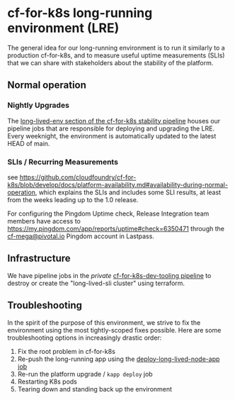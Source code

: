 # cf-for-k8s long-running environment (LRE)

The general idea for our long-running environment is to run it similarly to a production cf-for-k8s, and to measure useful uptime measurements (SLIs) that we can share with stakeholders about the stability of the platform.

## Normal operation

### Nightly Upgrades

The [long-lived-env section of the cf-for-k8s stability pipeline](https://release-integration.ci.cf-app.com/teams/main/pipelines/cf-for-k8s-stability-tests?group=long-lived-env) houses our pipeline jobs that are responsible for deploying and upgrading the LRE. Every weeknight, the environment is automatically updated to the latest HEAD of main.

### SLIs / Recurring Measurements

see https://github.com/cloudfoundry/cf-for-k8s/blob/develop/docs/platform-availability.md#availability-during-normal-operation, which explains the SLIs and includes some SLI results, at least from the weeks leading up to the 1.0 release.

For configuring the Pingdom Uptime check, Release Integration team members have access to https://my.pingdom.com/app/reports/uptime#check=6350471 through the cf-mega@pivotal.io Pingdom account in Lastpass.

## Infrastructure

We have pipeline jobs in the _private_ [cf-for-k8s-dev-tooling pipeline](https://release-integration.ci.cf-app.com/teams/main/pipelines/cf-for-k8s-dev-tooling?group=long-lived-sli-cluster) to destroy or create the "long-lived-sli cluster" using terraform.

## Troubleshooting

In the spirit of the purpose of this environment, we strive to fix the environment using the most tightly-scoped fixes possible. Here are some troubleshooting options in increasingly drastic order:

1) Fix the root problem in cf-for-k8s
1) Re-push the long-running app using the [deploy-long-lived-node-app job](https://release-integration.ci.cf-app.com/teams/main/pipelines/cf-for-k8s-stability-tests/jobs/deploy-long-lived-node-app)
1) Re-run the platform upgrade / `kapp deploy` job
1) Restarting K8s pods
1) Tearing down and standing back up the environment

